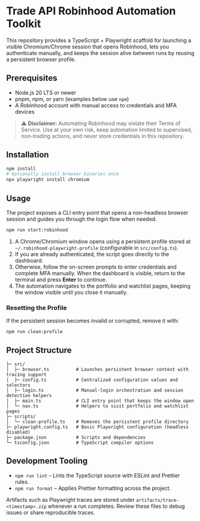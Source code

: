 # Trade API Robinhood Automation Toolkit

This repository provides a TypeScript + Playwright scaffold for launching a visible Chromium/Chrome
session that opens Robinhood, lets you authenticate manually, and keeps the session alive between
runs by reusing a persistent browser profile.

## Prerequisites

- Node.js 20 LTS or newer
- pnpm, npm, or yarn (examples below use `npm`)
- A Robinhood account with manual access to credentials and MFA devices

> ⚠️ **Disclaimer:** Automating Robinhood may violate their Terms of Service. Use at your own risk,
> keep automation limited to supervised, non-trading actions, and never store credentials in this
> repository.

## Installation

```bash
npm install
# Optionally install browser binaries once
npx playwright install chromium
```

## Usage

The project exposes a CLI entry point that opens a non-headless browser session and guides you
through the login flow when needed.

```bash
npm run start:robinhood
```

1. A Chrome/Chromium window opens using a persistent profile stored at
   `~/.robinhood-playwright-profile` (configurable in `src/config.ts`).
2. If you are already authenticated, the script goes directly to the dashboard.
3. Otherwise, follow the on-screen prompts to enter credentials and complete MFA manually. When the
dashboard is visible, return to the terminal and press **Enter** to continue.
4. The automation navigates to the portfolio and watchlist pages, keeping the window visible until
you close it manually.

### Resetting the Profile

If the persistent session becomes invalid or corrupted, remove it with:

```bash
npm run clean:profile
```

## Project Structure

```
├─ src/
│  ├─ browser.ts          # Launches persistent browser context with tracing support
│  ├─ config.ts           # Centralized configuration values and selectors
│  ├─ login.ts            # Manual-login orchestration and session detection helpers
│  ├─ main.ts             # CLI entry point that keeps the window open
│  └─ nav.ts              # Helpers to visit portfolio and watchlist pages
├─ scripts/
│  └─ clean-profile.ts    # Removes the persistent profile directory
├─ playwright.config.ts   # Basic Playwright configuration (headless disabled)
├─ package.json           # Scripts and dependencies
└─ tsconfig.json          # TypeScript compiler options
```

## Development Tooling

- `npm run lint` – Lints the TypeScript source with ESLint and Prettier rules.
- `npm run format` – Applies Prettier formatting across the project.

Artifacts such as Playwright traces are stored under `artifacts/trace-<timestamp>.zip` whenever a
run completes. Review these files to debug issues or share reproducible traces.
